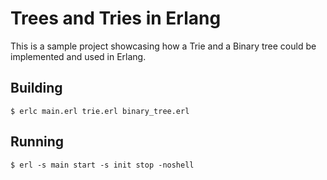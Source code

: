 # Trees and Tries in Erlang

This is a sample project showcasing how a Trie and a Binary tree could be implemented and used in Erlang.

## Building

```
$ erlc main.erl trie.erl binary_tree.erl
```

## Running

```
$ erl -s main start -s init stop -noshell
```

